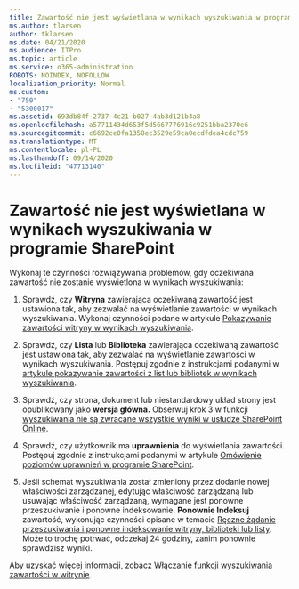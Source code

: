 ```yaml
---
title: Zawartość nie jest wyświetlana w wynikach wyszukiwania w programie SharePoint
ms.author: tlarsen
author: tklarsen
ms.date: 04/21/2020
ms.audience: ITPro
ms.topic: article
ms.service: o365-administration
ROBOTS: NOINDEX, NOFOLLOW
localization_priority: Normal
ms.custom:
- "750"
- "5300017"
ms.assetid: 693db84f-2737-4c21-b027-4ab3d121b4a8
ms.openlocfilehash: a57711434d653f5d5667776916c9251bba2370e6
ms.sourcegitcommit: c6692ce0fa1358ec3529e59ca0ecdfdea4cdc759
ms.translationtype: MT
ms.contentlocale: pl-PL
ms.lasthandoff: 09/14/2020
ms.locfileid: "47713140"
---
```

# <a name="content-doesnt-appear-in-sharepoint-search-results"></a>Zawartość nie jest wyświetlana w wynikach wyszukiwania w programie SharePoint

Wykonaj te czynności rozwiązywania problemów, gdy oczekiwana zawartość nie zostanie wyświetlona w wynikach wyszukiwania:
  
1. Sprawdź, czy **Witryna** zawierająca oczekiwaną zawartość jest ustawiona tak, aby zezwalać na wyświetlanie zawartości w wynikach wyszukiwania. Wykonaj czynności podane w artykule [Pokazywanie zawartości witryny w wynikach wyszukiwania](https://docs.microsoft.com/sharepoint/make-site-content-searchable#show-content-on-a-site-in-search-results).

2. Sprawdź, czy **Lista** lub **Biblioteka** zawierająca oczekiwaną zawartość jest ustawiona tak, aby zezwalać na wyświetlanie zawartości w wynikach wyszukiwania. Postępuj zgodnie z instrukcjami podanymi w [artykule pokazywanie zawartości z list lub bibliotek w wynikach wyszukiwania](https://docs.microsoft.com/sharepoint/make-site-content-searchable#show-content-from-lists-or-libraries-in-search-results).

3. Sprawdź, czy strona, dokument lub niestandardowy układ strony jest opublikowany jako **wersja główna.** Obserwuj krok 3 w funkcji [wyszukiwania nie są zwracane wszystkie wyniki w usłudze SharePoint Online](https://go.microsoft.com/fwlink/?linkid=874525).

4. Sprawdź, czy użytkownik ma **uprawnienia** do wyświetlania zawartości. Postępuj zgodnie z instrukcjami podanymi w artykule [Omówienie poziomów uprawnień w programie SharePoint](https://docs.microsoft.com/sharepoint/understanding-permission-levels).
    
5. Jeśli schemat wyszukiwania został zmieniony przez dodanie nowej właściwości zarządzanej, edytując właściwość zarządzaną lub usuwając właściwość zarządzaną, wymagane jest ponowne przeszukiwanie i ponowne indeksowanie. **Ponownie Indeksuj** zawartość, wykonując czynności opisane w temacie [Ręczne żądanie przeszukiwania i ponowne indeksowanie witryny, biblioteki lub listy](https://docs.microsoft.com/sharepoint/crawl-site-content). Może to trochę potrwać, odczekaj 24 godziny, zanim ponownie sprawdzisz wyniki.

Aby uzyskać więcej informacji, zobacz [Włączanie funkcji wyszukiwania zawartości w witrynie](https://docs.microsoft.com/sharepoint/make-site-content-searchable). 
  
